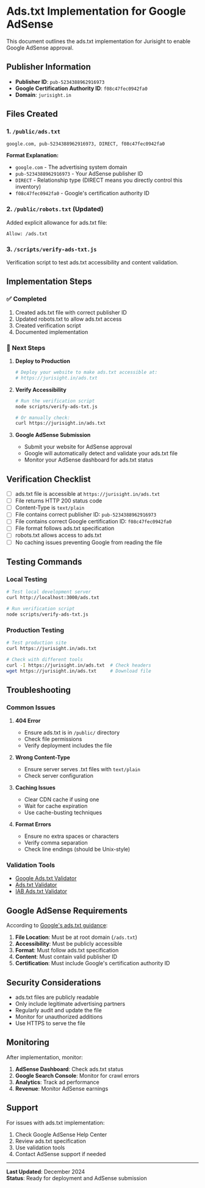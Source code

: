 # Ads.txt Implementation for Google AdSense

This document outlines the ads.txt implementation for Jurisight to enable Google AdSense approval.

## Publisher Information

- **Publisher ID**: `pub-5234388962916973`
- **Google Certification Authority ID**: `f08c47fec0942fa0`
- **Domain**: `jurisight.in`

## Files Created

### 1. `/public/ads.txt`
```
google.com, pub-5234388962916973, DIRECT, f08c47fec0942fa0
```

**Format Explanation:**
- `google.com` - The advertising system domain
- `pub-5234388962916973` - Your AdSense publisher ID
- `DIRECT` - Relationship type (DIRECT means you directly control this inventory)
- `f08c47fec0942fa0` - Google's certification authority ID

### 2. `/public/robots.txt` (Updated)
Added explicit allowance for ads.txt file:
```
Allow: /ads.txt
```

### 3. `/scripts/verify-ads-txt.js`
Verification script to test ads.txt accessibility and content validation.

## Implementation Steps

### ✅ Completed
1. Created ads.txt file with correct publisher ID
2. Updated robots.txt to allow ads.txt access
3. Created verification script
4. Documented implementation

### 🔄 Next Steps
1. **Deploy to Production**
   ```bash
   # Deploy your website to make ads.txt accessible at:
   # https://jurisight.in/ads.txt
   ```

2. **Verify Accessibility**
   ```bash
   # Run the verification script
   node scripts/verify-ads-txt.js
   
   # Or manually check:
   curl https://jurisight.in/ads.txt
   ```

3. **Google AdSense Submission**
   - Submit your website for AdSense approval
   - Google will automatically detect and validate your ads.txt file
   - Monitor your AdSense dashboard for ads.txt status

## Verification Checklist

- [ ] ads.txt file is accessible at `https://jurisight.in/ads.txt`
- [ ] File returns HTTP 200 status code
- [ ] Content-Type is `text/plain`
- [ ] File contains correct publisher ID: `pub-5234388962916973`
- [ ] File contains correct Google certification ID: `f08c47fec0942fa0`
- [ ] File format follows ads.txt specification
- [ ] robots.txt allows access to ads.txt
- [ ] No caching issues preventing Google from reading the file

## Testing Commands

### Local Testing
```bash
# Test local development server
curl http://localhost:3000/ads.txt

# Run verification script
node scripts/verify-ads-txt.js
```

### Production Testing
```bash
# Test production site
curl https://jurisight.in/ads.txt

# Check with different tools
curl -I https://jurisight.in/ads.txt  # Check headers
wget https://jurisight.in/ads.txt     # Download file
```

## Troubleshooting

### Common Issues

1. **404 Error**
   - Ensure ads.txt is in `/public/` directory
   - Check file permissions
   - Verify deployment includes the file

2. **Wrong Content-Type**
   - Ensure server serves .txt files with `text/plain`
   - Check server configuration

3. **Caching Issues**
   - Clear CDN cache if using one
   - Wait for cache expiration
   - Use cache-busting techniques

4. **Format Errors**
   - Ensure no extra spaces or characters
   - Verify comma separation
   - Check line endings (should be Unix-style)

### Validation Tools

- [Google Ads.txt Validator](https://support.google.com/adsense/answer/12171244)
- [Ads.txt Validator](https://www.ads.txt-validator.com/)
- [IAB Ads.txt Validator](https://iabtechlab.com/ads-txt/)

## Google AdSense Requirements

According to [Google's ads.txt guidance](https://support.google.com/adsense/answer/12171244):

1. **File Location**: Must be at root domain (`/ads.txt`)
2. **Accessibility**: Must be publicly accessible
3. **Format**: Must follow ads.txt specification
4. **Content**: Must contain valid publisher ID
5. **Certification**: Must include Google's certification authority ID

## Security Considerations

- ads.txt files are publicly readable
- Only include legitimate advertising partners
- Regularly audit and update the file
- Monitor for unauthorized additions
- Use HTTPS to serve the file

## Monitoring

After implementation, monitor:

1. **AdSense Dashboard**: Check ads.txt status
2. **Google Search Console**: Monitor for crawl errors
3. **Analytics**: Track ad performance
4. **Revenue**: Monitor AdSense earnings

## Support

For issues with ads.txt implementation:

1. Check Google AdSense Help Center
2. Review ads.txt specification
3. Use validation tools
4. Contact AdSense support if needed

---

**Last Updated**: December 2024  
**Status**: Ready for deployment and AdSense submission
